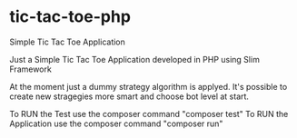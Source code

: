 # tic-tac-toe-php
Simple Tic Tac Toe Application

Just a Simple Tic Tac Toe Application developed in PHP using Slim Framework

At the moment just a dummy strategy algorithm is applyed. It's possible to create new stragegies more smart and choose bot level at start.

To RUN the Test use the composer command "composer test"
To RUN the Application use the composer command "composer run"
